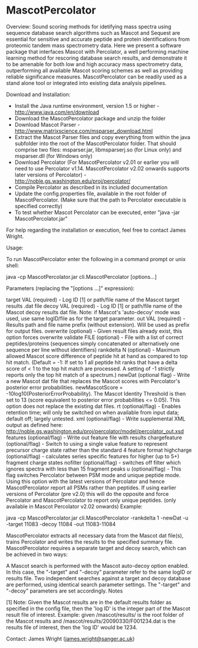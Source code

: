 # MascotPercolator

Overview:
Sound scoring methods for idetifying mass spectra using sequence database search algorithms such as Mascot and Sequest are essential for sensitive and accurate peptide and protein identifications from proteomic tandem mass spectrometry data. Here we present a software package that interfaces Mascot with Percolator, a well performing machine learning method for rescoring database search results, and demonstrate it to be amenable for both low and high accuracy mass spectrometry data, outperforming all available Mascot scoring schemes as well as providing reliable significance measures. MascotPercolator can be readily used as a stand alone tool or integrated into existing data analysis pipelines.

Download and Installation:
* Install the  Java runtime environment, version 1.5 or higher - http://www.java.com/en/download
* Download the MascotPercolator package and unzip the folder
* Download Mascot Parser - http://www.matrixscience.com/msparser_download.html 
* Extract the Mascot Parser files and copy everything from within the java subfolder into the root of the MascotPercolator folder. That should comprise two files: msparser.jar, libmsparserj.so (for Linux only) and msparser.dll (for Windows only)
* Download Percolator (For MascotPercolator v2.01 or earlier you will need to use Percolator v1.14. MascotPercolator v2.02 onwards supports later versions of Percolator) - http://noble.gs.washington.edu/proj/percolator/
* Compile Percolator as described in its included documentation
* Update the config.properties file, available in the root folder of MascotPercolator. (Make sure that the path to Percolator executable is specified correctly)
* To test whether Mascot Percolator can be executed, enter "java -jar MascotPercolator.jar"

For help regarding the installation or execution, feel free to contact James Wright.

Usage:

To run MascotPercolator enter the following in a command prompt or unix shell:

java -cp MascotPercolator.jar cli.MascotPercolator [options...]

Parameters (replacing the "[options ...]" expression):

target VAL (required) - Log ID [1] or path/file name of the Mascot target results .dat file
decoy VAL (required) - Log ID [1] or path/file name of the Mascot decoy results dat file. Note: if Mascot's 'auto-decoy' mode was used, use same logID/file as for the target parameter.
out VAL (required) - Results path and file name prefix (without extension). Will be used as prefix for output files.
overwrite (optional) - Given result files already exist, this option forces overwrite
validate FILE (optional) - File with a list of correct peptides/proteins (sequences simply concatenated or alternatively one sequence per line without identifiers)
rankdelta N (optional) - Maximum allowed Mascot score difference of peptide hit at hand as compared to top hit match. (Default = -1: If set to 1 all peptide hit ranks that have a delta score of < 1 to the top hit match are processed. A setting of -1 strictly reports only the top hit match of a spectrum.)
newDat (optional flag) - Write a new Mascot dat file that replaces the Mascot scores with Percolator's posterior error probabilities. newMascotScore = -10log10(PosteriorErrorProbability). The Mascot Identity Threshold is then set to 13 (score equivalent to posterior error probabilities <= 0.05). This option does not replace the existing dat files.
rt (optional/flag) - Enables retention time; will only be switched on when available from input data; default off; largely untested.
xml (optional/flag) - Write supplemental XML output as defined here: http://noble.gs.washington.edu/proj/percolator/model/percolator_out.xsd
features (optional/flag) - Write out feature file with results
chargefeature (optional/flag) - Switch to using a single value feature to represent precursor charge state rather than the standard 4 feature format
highcharge (optional/flag) - calculates series specific features for higher (up to 5+) fragment charge states
nofilter (optional/flag) - switches off filter which ignores spectra with less than 15 fragment peaks
u (optional/flag) - This flag switches Percolator between PSM mode and unique peptide mode. Using this option with the latest versions of Percolator and hence MascotPercolator report all PSMs rather than peptides. If using earlier versions of Percolator (pre v2.0) this will do the opposite and force Percolator and MascotPercolator to report only unique peptides. (only available in Mascot Percolator v2.02 onwards)
Example:

java -cp MascotPercolator.jar cli.MascotPercolator -rankdelta 1 -newDat -u -target 11083 -decoy 11084 -out 11083-11084

MascotPercolator extracts all necessary data from the Mascot dat file(s), trains Percolator and writes the results to the specified summary file. MascotPercolator requires a separate target and decoy search, which can be achieved in two ways:

A Mascot search is performed with the Mascot auto-decoy option enabled. In this case, the "-target" and "-decoy" parameter refer to the same logID or results file.
Two independent searches against a target and decoy database are performed, using identical search parameter settings. The "-target" and "-decoy" parameters are set accordingly.
Notes

[1] Note: Given the Mascot results are in the default results folder as specified in the config file, then the 'log ID' is the integer part of the Mascot result file of interest. Example: given /mascot/results/ is the root folder of the Mascot results and /mascot/results/20090330/F001234.dat is the results file of interest, then the 'log ID' would be 1234.

Contact: 
James Wright (james.wright@sanger.ac.uk)
